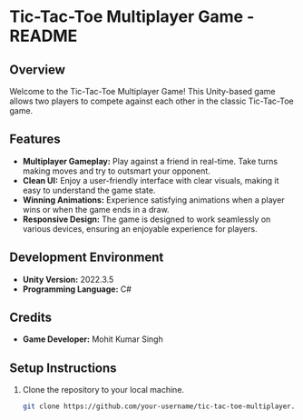 # Tic-Tac-Toe Multiplayer Game - README

## Overview

Welcome to the Tic-Tac-Toe Multiplayer Game! This Unity-based game allows two players to compete against each other in the classic Tic-Tac-Toe game.

## Features

- **Multiplayer Gameplay:** Play against a friend in real-time. Take turns making moves and try to outsmart your opponent.
- **Clean UI:** Enjoy a user-friendly interface with clear visuals, making it easy to understand the game state.
- **Winning Animations:** Experience satisfying animations when a player wins or when the game ends in a draw.
- **Responsive Design:** The game is designed to work seamlessly on various devices, ensuring an enjoyable experience for players.

## Development Environment

- **Unity Version:** 2022.3.5
- **Programming Language:** C#
  
## Credits

- **Game Developer:** Mohit Kumar Singh

## Setup Instructions

1. Clone the repository to your local machine.
   ```bash
   git clone https://github.com/your-username/tic-tac-toe-multiplayer.git
